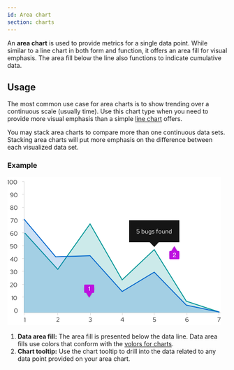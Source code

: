 ```yaml
---
id: Area chart
section: charts
---
```

An **area chart** is used to provide metrics for a single data point. While similar to a line chart in both form and function, it offers an area fill for visual emphasis. The area fill below the line also functions to indicate cumulative data.

## Usage
The most common use case for area charts is to show trending over a continuous scale (usually time). Use this chart type when you need to provide more visual emphasis than a simple [line chart](/charts/line-chart) offers. 

You may stack area charts to compare more than one continuous data sets. Stacking area charts will put more emphasis on the difference between each visualized data set. 

### Example
<img src="./img/area-chart.png" alt="Area chart" width="489"/> 

1. **Data area fill:** The area fill is presented below the data line. Data area fills use colors that conform with the [volors for charts](/guidelines/colors-for-charts).
2. **Chart tooltip:** Use the chart tooltip to drill into the data related to any data point provided on your area chart.